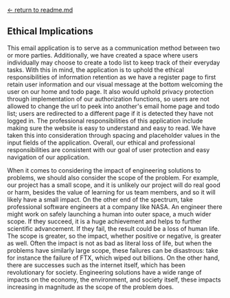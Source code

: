 [← return to readme.md](readme.md)

## Ethical Implications
This email application is to serve as a communication method between two or more parties. Additionally, we have created a space where users individually may 
choose to create a todo list to keep track of their everyday tasks. With this in mind, the application is to uphold the ethical responsibilities of information retention 
as we have a register page to first retain user information and our visual message at the bottom welcoming the user on our home and todo page. It also would uphold privacy
protection through implementation of our authorization functions, so users are not allowed to change the url to peek into another's email home page and todo list; users are 
redirected to a different page if it is detected they have not logged in. The professional responsibilities of this application include making sure the website is easy to 
understand and easy to read. We have taken this into consideration through spacing and placeholder values in the input fields of the application. Overall, our ethical and 
professional responsibilities are consistent with our goal of user protection and easy navigation of our application. 

When it comes to considering the impact of engineering solutions to problems, we should also consider the scope of the problem. For example, our project has 
a small scope, and it is unlikely our project will do real good or harm, besides the value of learning for us team members, and so it will likely have a small impact. On the 
other end of the spectrum, take professional software engineers at a company like NASA. An engineer there might work on safely launching a human into outer space, a much 
wider scope. If they succeed, it is a huge achievement and helps to further scientific advancement. If they fail, the result could be a loss of human life. The scope is
greater, so the impact, whether positive or negative, is greater as well. Often the impact is not as bad as literal loss of life, but when the problems have similarly large scope, 
these failures can be disastrous: take for instance the failure of FTX, which wiped out billions. On the other hand, there are successes such as the internet itself, which has been
revolutionary for society. Engineering solutions have a wide range of impacts on the economy, the environment, and society itself, these impacts increasing in magnitude as the 
scope of the problem does. 
